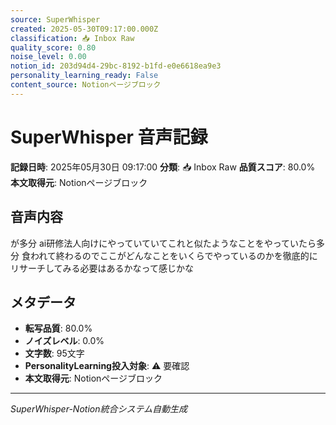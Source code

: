 ```yaml
---
source: SuperWhisper
created: 2025-05-30T09:17:00.000Z
classification: 📥 Inbox Raw
quality_score: 0.80
noise_level: 0.00
notion_id: 203d94d4-29bc-8192-b1fd-e0e6618ea9e3
personality_learning_ready: False
content_source: Notionページブロック
---
```


# SuperWhisper 音声記録

**記録日時**: 2025年05月30日 09:17:00
**分類**: 📥 Inbox Raw
**品質スコア**: 80.0%
**本文取得元**: Notionページブロック

## 音声内容

が多分 ai研修法人向けにやっていていてこれと似たようなことをやっていたら多分 食われて終わるのでここがどんなことをいくらでやっているのかを徹底的にリサーチしてみる必要はあるかなって感じかな

## メタデータ

- **転写品質**: 80.0%
- **ノイズレベル**: 0.0%
- **文字数**: 95文字
- **PersonalityLearning投入対象**: ⚠️ 要確認
- **本文取得元**: Notionページブロック

---
*SuperWhisper-Notion統合システム自動生成*
